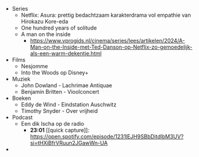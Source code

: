 - Series
	- Netflix: Asura: prettig bedachtzaam karakterdrama vol empathie van Hirokazu Kore-eda
	- One hundred years of solitude
	- A man on the inside
		- https://www.vprogids.nl/cinema/series/lees/artikelen/2024/A-Man-on-the-Inside-met-Ted-Danson-op-Netflix-zo-gemoedelijk-als-een-warm-dekentje.html
- Films
	- Nesjomme
	- Into the Woods op Disney+
- Muziek
	- John Dowland - Lachrimae Antiquae
	- Benjamin Britten - Vioolconcert
- Boeken
	- Eddy de Wind - Eindstation Auschwitz
	- Timothy Snyder - Over vrijheid
- Podcast
	- Een dik Ischa op de radio
		- **23:01** [[quick capture]]:  https://open.spotify.com/episode/1231lEJH9SBbDitdIbM3UV?si=tHXiBfrVRuun2JGawWn-UA
-